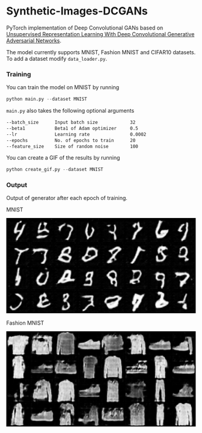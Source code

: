 # Synthetic-Images-DCGANs

PyTorch implementation of Deep Convolutional GANs based on [Unsupervised Representation Learning With Deep Convolutional Generative Adversarial Networks](http://arxiv.org/abs/1511.06434).

The model currently supports MNIST, Fashion MNIST and CIFAR10 datasets. To add a dataset modify `data_loader.py`.

<h3> Training </h3>

You can train the model on MNIST by running
```python
python main.py --dataset MNIST
```
`main.py` also takes the following optional arguments
```
--batch_size      Input batch size            32
--beta1           Beta1 of Adam optimizer     0.5
--lr              Learning rate               0.0002
--epochs          No. of epochs to train      20
--feature_size    Size of random noise        100
```

You can create a GIF of the results by running
```python
python create_gif.py --dataset MNIST
```
<h3> Output </h3>

Output of generator after each epoch of training.

MNIST

![](results/dcgan_mnist.gif)

Fashion MNIST

![](results/dcgan_fashion_mnist.gif)
